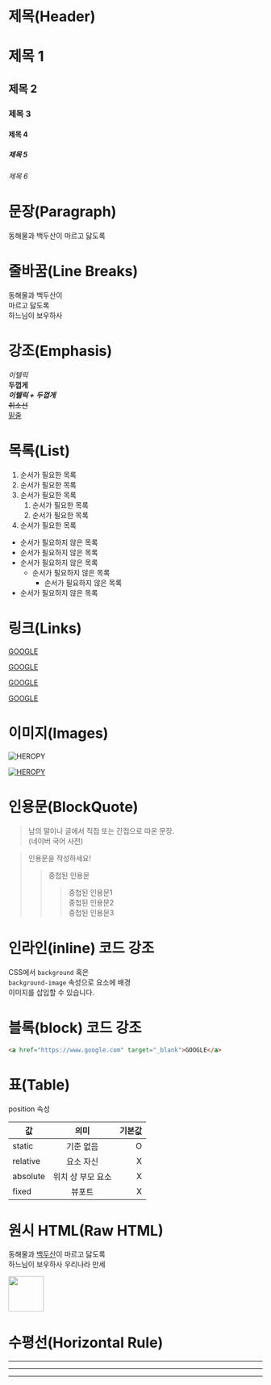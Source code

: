 # 제목(Header)

# 제목 1
## 제목 2
### 제목 3
#### 제목 4
##### 제목 5
###### 제목 6

# 문장(Paragraph)

동해물과 백두산이
마르고 닳도록

# 줄바꿈(Line Breaks)
<!-- 띄어쓰기 2번 또는 <br/> -->
동해물과 백두산이  
마르고 닳도록<br/>
하느님이 보우하사

# 강조(Emphasis)

_이텔릭_  
**두껍게**  
**_이텔릭 + 두껍게_**  
~~취소선~~  
<u>밑줄</u> 

# 목록(List)

1. 순서가 필요한 목록
1. 순서가 필요한 목록
1. 순서가 필요한 목록
    1. 순서가 필요한 목록
    1. 순서가 필요한 목록
1. 순서가 필요한 목록

- 순서가 필요하지 않은 목록
- 순서가 필요하지 않은 목록
- 순서가 필요하지 않은 목록
    - 순서가 필요하지 않은 목록
        - 순서가 필요하지 않은 목록
- 순서가 필요하지 않은 목록

# 링크(Links)

<a href="https://google.com">GOOGLE</a>

[GOOGLE](https://google.com)

<a href="https://google.com" title="GOOGLE로 이동!!">GOOGLE</a>

[GOOGLE](https://google.com "GOOGE로 이동!!")

# 이미지(Images)

![HEROPY](https://www.google.com/images/branding/googlelogo/2x/googlelogo_color_272x92dp.png)

[![HEROPY](https://www.google.com/images/branding/googlelogo/2x/googlelogo_color_272x92dp.png)](https://velog.io/@tone8943)

# 인용문(BlockQuote)

> 남의 말이나 글에서 직접 또는 간접으로 따온 문장.     
> (네이버 국어 사전)

> 인용문을 작성하세요!
>> 중첩된 인용문
>>> 중첩된 인용문1  
>>> 중첩된 인용문2  
>>> 중첩된 인용문3  

# 인라인(inline) 코드 강조

CSS에서 `background` 혹은  
`background-image` 속성으로 요소에 배경  
이미지를 삽입할 수 있습니다.

# 블록(block) 코드 강조

```html
<a href="https://www.google.com" target="_blank">GOOGLE</a>
```

# 표(Table)

position 속성

값 | 의미 | 기본값
--|:--:|--:
static | 기준 없음 | O
relative | 요소 자신 | X
absolute | 위치 상 부모 요소 | X
fixed | 뷰포트 | X

# 원시 HTML(Raw HTML)

동해물과 <span style="text-decoration: underline">백두산</span>이 마르고 닳도록<br/>
하느님이 보우하사 우리나라 만세

<img width="70px" src="https://www.google.com/images/branding/googlelogo/1x/googlelogo_color_272x92dp.png"/>

# 수평선(Horizontal Rule) 

---

***

___